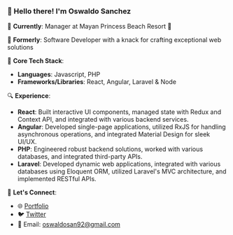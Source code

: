 ### 👋 Hello there! I'm Oswaldo Sanchez

🔭 **Currently**: Manager at Mayan Princess Beach Resort 🌴

💼 **Formerly**: Software Developer with a knack for crafting exceptional web solutions

🌱 **Core Tech Stack**:
- **Languages**: Javascript, PHP
- **Frameworks/Libraries**: React, Angular, Laravel & Node

🔍 **Experience**:
- **React**: Built interactive UI components, managed state with Redux and Context API, and integrated with various backend services.
- **Angular**: Developed single-page applications, utilized RxJS for handling asynchronous operations, and integrated Material Design for sleek UI/UX.  
- **PHP**: Engineered robust backend solutions, worked with various databases, and integrated third-party APIs.
- **Laravel**: Developed dynamic web applications, integrated with various databases using Eloquent ORM, utilized Laravel's MVC architecture, and implemented RESTful APIs.

🤝 **Let's Connect**:
- 🌐 [Portfolio](https://oswaldocv.vercel.app/)
- 🐦 [Twitter](https://twitter.com/_TonyLoops)
- 📧 Email: [oswaldosan92@gmail.com](mailto:oswaldosan92@gmail.com)
